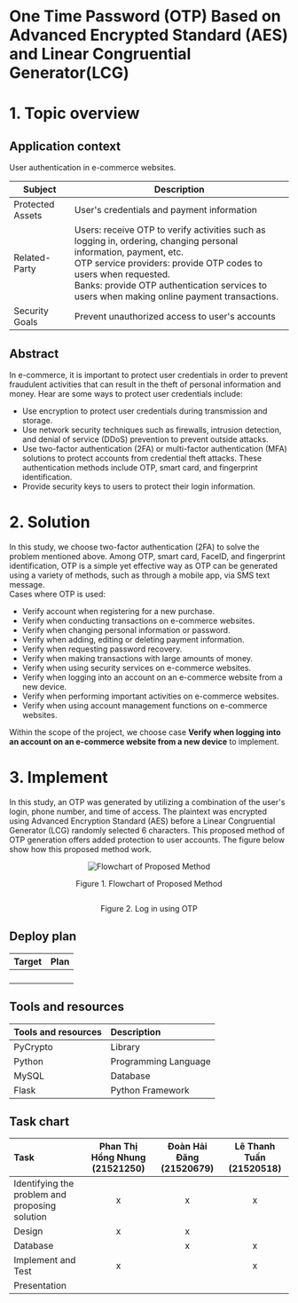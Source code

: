 # One Time Password (OTP) Based on Advanced Encrypted Standard (AES) and Linear Congruential Generator(LCG)

# 1. Topic overview

## Application context
User authentication in e-commerce websites.

| **Subject** | **Description** |
| --- | --- |
| Protected Assets | User's credentials and payment information |
| Related-Party | Users: receive OTP to verify activities such as logging in, ordering, changing personal information, payment, etc. <br />OTP service providers: provide OTP codes to users when requested. <br />Banks: provide OTP authentication services to users when making online payment transactions. |
| Security Goals | Prevent unauthorized access to user's accounts |
  
## Abstract
In e-commerce, it is important to protect user credentials in order to prevent fraudulent activities that can result in the theft of personal information and money. Hear are some ways to protect user credentials include:
- Use encryption to protect user credentials during transmission and storage.
- Use network security techniques such as firewalls, intrusion detection, and denial of service (DDoS) prevention to prevent outside attacks.
- Use two-factor authentication (2FA) or multi-factor authentication (MFA) solutions to protect accounts from credential theft attacks. These authentication methods include OTP, smart card, and fingerprint identification.
- Provide security keys to users to protect their login information.

# 2. Solution
In this study, we choose two-factor authentication (2FA) to solve the problem mentioned above. Among OTP, smart card, FaceID, and fingerprint identification, OTP is a simple yet effective way as OTP can be generated using a variety of methods, such as through a mobile app, via SMS text message. <br/>
Cases where OTP is used:
- Verify account when registering for a new purchase.
- Verify when conducting transactions on e-commerce websites.
- Verify when changing personal information or password.
- Verify when adding, editing or deleting payment information.
- Verify when requesting password recovery.
- Verify when making transactions with large amounts of money.
- Verify when using security services on e-commerce websites.
- Verify when logging into an account on an e-commerce website from a new device.
- Verify when performing important activities on e-commerce websites.
- Verify when using account management functions on e-commerce websites.

Within the scope of the project, we choose case **Verify when logging into an account on an e-commerce website from a new device** to implement. 

# 3. Implement
In this study, an OTP was generated by utilizing a combination of the user's login, phone number, and time of access. The plaintext was encrypted using Advanced Encryption Standard (AES) before a Linear Congruential Generator (LCG) randomly selected 6 characters. This proposed method of OTP generation offers added protection to user accounts. The figure below show how this proposed method work.

<p align="center">
  <img src="https://user-images.githubusercontent.com/91709484/226950629-447f4951-4ad7-4201-ba9b-305d284bc74c.png" alt="Flowchart of Proposed Method"/>
</p>
<p align="center" dir="auto">
Figure 1. Flowchart of Proposed Method
</p>

<p align="center">
  <img src="https://user-images.githubusercontent.com/91709484/226949108-ca00038b-3084-4ea6-a071-932d4e7e798a.jpg" alt=""/>
</p>
<p align="center" dir="auto">
Figure 2. Log in using OTP
</p>

## Deploy plan
| **Target** | **Plan** |
| :--- | :--- |
|  |  |
|  |  |
|  |  |
|  |  |

## Tools and resources
| **Tools and resources** | **Description** |
| :--- | :--- |
| PyCrypto | Library |
| Python | Programming Language |
|MySQL  | Database |
| Flask | Python Framework |

## Task chart
| Task | Phan Thị Hồng Nhung (21521250) | Đoàn Hải Đăng (21520679) | Lê Thanh Tuấn (21520518) |
| :--- | :---: | :---: | :---: |
| Identifying the problem and proposing solution | x | x | x |
| Design | x | x |  |
| Database |  | x | x |
| Implement and Test | x |  | x |
| Presentation |  |  |  |
